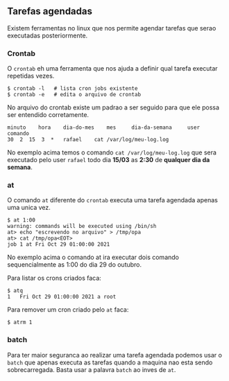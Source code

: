 ## Tarefas agendadas
Existem ferramentas no linux que nos permite agendar tarefas que serao executadas posteriormente.  
  
### Crontab
O `crontab` eh uma ferramenta que nos ajuda a definir qual tarefa executar repetidas vezes.  
```console
$ crontab -l   # lista cron jobs existente
$ crontab -e   # edita o arquivo de crontab
```  
  
No arquivo do crontab existe um padrao a ser seguido para que ele possa ser entendido corretamente.
```vim
minuto    hora    dia-do-mes    mes     dia-da-semana     user    comando
30  2  15  3  *   rafael    cat /var/log/meu-log.log
```  
No exemplo acima temos o comando `cat /var/log/meu-log.log` que sera executado pelo user `rafael` todo dia **15/03** as **2:30** de **qualquer dia da semana**.  
  
### at
O comando `at` diferente do `crontab` executa uma tarefa agendada apenas uma unica vez.  
```console
$ at 1:00
warning: commands will be executed using /bin/sh
at> echo "escrevendo no arquivo" > /tmp/opa
at> cat /tmp/opa<EOT>
job 1 at Fri Oct 29 01:00:00 2021
```  
No exemplo acima o comando at ira executar dois comando sequencialmente as 1:00 do dia 29 do outubro.  
  
Para listar os crons criados faca:  
```console
$ atq
1	Fri Oct 29 01:00:00 2021 a root
```
  
Para remover um cron criado pelo `at` faca:  
```console
$ atrm 1
```  
  
### batch  
Para ter maior seguranca ao realizar uma tarefa agendada podemos usar o `batch` que apenas executa as tarefas quando a maquina nao esta sendo sobrecarregada. Basta usar a palavra `batch` ao inves de `at`.  